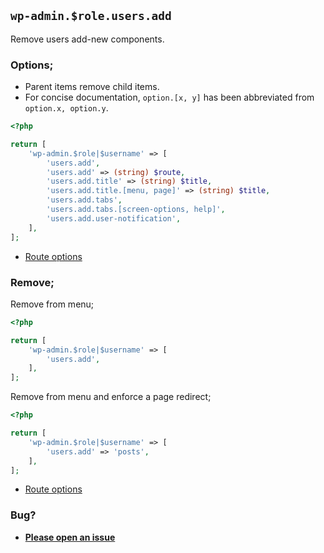 ## `wp-admin.$role.users.add`

Remove users add-new components.

### Options;

- Parent items remove child items.
- For concise documentation, `option.[x, y]` has been abbreviated from `option.x, option.y`.

```php
<?php

return [
	'wp-admin.$role|$username' => [
		'users.add',
		'users.add' => (string) $route,
		'users.add.title' => (string) $title,
		'users.add.title.[menu, page]' => (string) $title,
		'users.add.tabs',
		'users.add.tabs.[screen-options, help]',
		'users.add.user-notification',
	],
];
```

- [Route options](../route-options.md)

### Remove;

Remove from menu;

```php
<?php

return [
	'wp-admin.$role|$username' => [
		'users.add',
	],
];
```

Remove from menu and enforce a page redirect;

```php
<?php

return [
	'wp-admin.$role|$username' => [
		'users.add' => 'posts',
	],
];
```

- [Route options](../route-options.md)

### Bug?

- **[Please open an issue](https://github.com/darrenjacoby/intervention/issues/new?title=[wp-admin.users.add]&labels=bug&assignees=darrenjacoby)**
